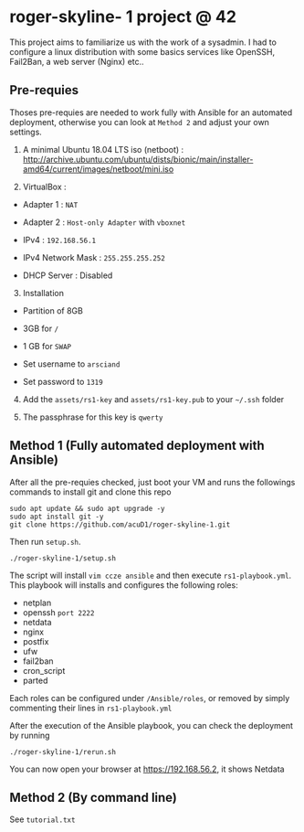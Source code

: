 # roger-skyline- 1 project @ 42

This project aims to familiarize us with the work of a sysadmin. I had to configure a linux distribution with some basics services like OpenSSH, Fail2Ban, a web server (Nginx) etc..

## Pre-requies

Thoses pre-requies are needed to work fully with Ansible for an automated deployment, otherwise you can look at ```Method 2``` and adjust your own settings.
1. A minimal Ubuntu 18.04 LTS iso (netboot) : <http://archive.ubuntu.com/ubuntu/dists/bionic/main/installer-amd64/current/images/netboot/mini.iso>

2. VirtualBox :
  - Adapter 1 : ```NAT```

  - Adapter 2 : ```Host-only Adapter``` with ```vboxnet```
   - IPv4 : ```192.168.56.1```
   - IPv4 Network Mask : ```255.255.255.252```
   - DHCP Server : Disabled

3. Installation
  - Partition of 8GB
  - 3GB for ```/```
   - 1 GB for ```SWAP```

   -	Set username to ```arsciand```

   -	Set password to ```1319```

4. Add the ```assets/rs1-key``` and ```assets/rs1-key.pub``` to your ```~/.ssh``` folder

5. The passphrase for this key is ```qwerty```

## Method 1 (Fully automated deployment with Ansible)

After all the pre-requies checked, just boot your VM and runs the followings commands to install git and clone this repo
```
sudo apt update && sudo apt upgrade -y
sudo apt install git -y
git clone https://github.com/acuD1/roger-skyline-1.git
```

Then run ```setup.sh```.
```
./roger-skyline-1/setup.sh
```

The script will install ```vim ccze ansible``` and then execute ```rs1-playbook.yml```. This playbook will installs and configures the following roles:

- netplan
- openssh ```port 2222```
- netdata
- nginx
- postfix
- ufw
- fail2ban
- cron_script
- parted

Each roles can be configured under ```/Ansible/roles```, or removed by simply commenting their lines in ```rs1-playbook.yml```

After the execution of the Ansible playbook, you can check the deployment by running
```
./roger-skyline-1/rerun.sh
```

You can now open your browser at https://192.168.56.2, it shows Netdata

## Method 2 (By command line)

See ```tutorial.txt```
